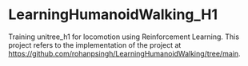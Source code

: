 # LearningHumanoidWalking_H1
Training unitree_h1 for locomotion using Reinforcement Learning.
This project refers to the implementation of the project at https://github.com/rohanpsingh/LearningHumanoidWalking/tree/main.
